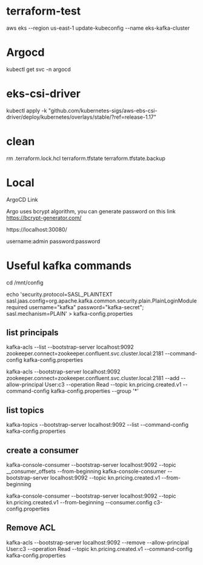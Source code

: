 # terraform-test
aws eks --region us-east-1 update-kubeconfig --name eks-kafka-cluster

# Argocd
kubectl get svc -n argocd 

# eks-csi-driver
kubectl apply -k "github.com/kubernetes-sigs/aws-ebs-csi-driver/deploy/kubernetes/overlays/stable/?ref=release-1.17" 

# clean
rm .terraform.lock.hcl terraform.tfstate terraform.tfstate.backup 

# Local
ArgoCD Link

Argo uses bcrypt algorithm, you can generate password on this link
https://bcrypt-generator.com/

https://localhost:30080/

username:admin
password:password

# Useful kafka commands

cd /mnt/config

echo 'security.protocol=SASL_PLAINTEXT
sasl.jaas.config=org.apache.kafka.common.security.plain.PlainLoginModule required username="kafka" password="kafka-secret";
sasl.mechanism=PLAIN' > kafka-config.properties

## list principals
kafka-acls --list --bootstrap-server localhost:9092 zookeeper.connect=zookeeper.confluent.svc.cluster.local:2181 --command-config kafka-config.properties

kafka-acls --bootstrap-server localhost:9092 zookeeper.connect=zookeeper.confluent.svc.cluster.local:2181 --add --allow-principal User:c3 --operation Read --topic kn.pricing.created.v1 --command-config kafka-config.properties --group '*'

## list topics
kafka-topics --bootstrap-server localhost:9092 --list --command-config kafka-config.properties

## create a consumer
kafka-console-consumer --bootstrap-server localhost:9092 --topic __consumer_offsets --from-beginning
kafka-console-consumer --bootstrap-server localhost:9092 --topic kn.pricing.created.v1 --from-beginning

kafka-console-consumer --bootstrap-server localhost:9092 --topic kn.pricing.created.v1 --from-beginning --consumer.config c3-config.properties

## Remove ACL
kafka-acls --bootstrap-server localhost:9092 --remove --allow-principal User:c3 --operation Read --topic kn.pricing.created.v1 --command-config kafka-config.properties


